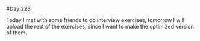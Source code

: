 #Day 223


Today I met with some friends to do interview exercises, tomorrow I will upload the rest of the exercises, since I want to make the optimized version of them.